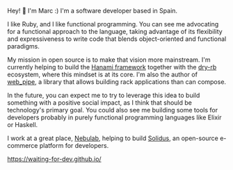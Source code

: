 Hey! 👋  I'm Marc :) I'm a software developer based in Spain.

I like Ruby, and I like functional programming. You can see me advocating for a functional approach to the language, taking advantage of its flexibility and expressiveness to write code that blends object-oriented and functional paradigms.

My mission in open source is to make that vision more mainstream. I'm currently helping to build the [Hanami framework](https://github.com/hanami) together with the [dry-rb](https://github.com/dry-rb) ecosystem, where this mindset is at its core. I'm also the author of [web_pipe](https://github.com/waiting-for-dev/web_pipe), a library that allows building rack applications than can compose.

In the future, you can expect me to try to leverage this idea to build something with a positive social impact, as I think that should be technology's primary goal. You could also see me building some tools for developers probably in purely functional programming languages like Elixir or Haskell.

I work at a great place, [Nebulab](https://nebulab.com/), helping to build [Solidus](https://solidus.io/), an open-source e-commerce platform for developers.

https://waiting-for-dev.github.io/
